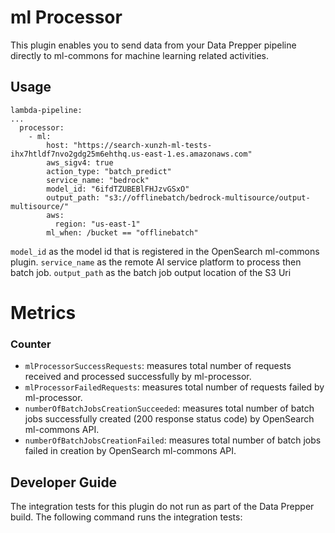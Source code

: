 
# ml Processor

This plugin enables you to send data from your Data Prepper pipeline directly to ml-commons for machine learning related activities.

## Usage
```aidl
lambda-pipeline:
...
  processor:
    - ml:
        host: "https://search-xunzh-ml-tests-ihx7htldf7nvo2gdg25m6ehthq.us-east-1.es.amazonaws.com"
        aws_sigv4: true
        action_type: "batch_predict"
        service_name: "bedrock"
        model_id: "6ifdTZUBEBlFHJzvGSxO"
        output_path: "s3://offlinebatch/bedrock-multisource/output-multisource/"
        aws:
          region: "us-east-1"
        ml_when: /bucket == "offlinebatch"

```
`model_id` as the model id that is registered in the OpenSearch ml-commons plugin.
`service_name` as the remote AI service platform to process then batch job.
`output_path` as the batch job output location of the S3 Uri

# Metrics

### Counter
- `mlProcessorSuccessRequests`: measures total number of requests received and processed successfully by ml-processor.
- `mlProcessorFailedRequests`: measures total number of requests failed by ml-processor.
- `numberOfBatchJobsCreationSucceeded`: measures total number of batch jobs successfully created (200 response status code) by OpenSearch ml-commons API.
- `numberOfBatchJobsCreationFailed`: measures total number of batch jobs failed in creation by OpenSearch ml-commons API.

## Developer Guide

The integration tests for this plugin do not run as part of the Data Prepper build.
The following command runs the integration tests:
